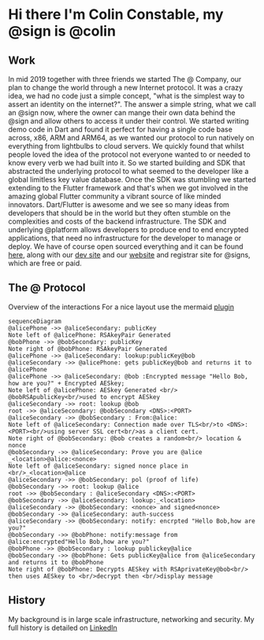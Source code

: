 # Hi there I'm Colin Constable, my @sign is @colin
## Work
 In mid 2019 together with three friends we started The @ Company, our plan to change the world through a new Internet protocol. It was a crazy idea, we had no code just a simple concept, "what is the simplest way to assert an identity on the internet?". The answer a simple string, what we call an @sign now, where the owner can mange their own data behind the @sign and allow others to access it under their control.
  We started writing demo code in Dart and found it perfect for having a single code base across, x86, ARM and ARM64, as we wanted our protocol to run natively on everything from lightbulbs to cloud servers. 
  We quickly found that whilst people loved the idea of the protocol not everyone wanted to or needed to know every verb we had built into it. So we started building and SDK that abstracted the underlying protocol to what seemed to the developer like a global limitless key value database.
  Once the SDK was stumbling we started extending to the Flutter framework and that's when we got involved in the amazing global Flutter community a vibrant source of like minded innovators. 
  Dart/Flutter is awesome and we see so many ideas from developers that should be in the world but they often stumble on the complexities and costs of the backend infrastructure. 
  The SDK and underlying @platform allows developers to produce end to end encrypted applications, that need no infrastructure for the developer to manage or deploy.
  We have of course open sourced everything and it can be found [here](https://github.com/atsign-foundation), along with our [dev site](https://atsign.dev) and our [website](https://atsign.com) and registrar site for @signs, which are free or paid.
## The @ Protocol
Overview of the interactions
For a nice layout use the mermaid [plugin](https://chrome.google.com/webstore/detail/github-%20-mermaid/goiiopgdnkogdbjmncgedmgpoajilohe)
```mermaid
sequenceDiagram
@alicePhone ->> @aliceSecondary: publicKey
Note left of @alicePhone: RSAkeyPair Generated
@bobPhone ->> @bobSecondary: publicKey
Note right of @bobPhone: RSAkeyPair Generated
@alicePhone ->> @aliceSecondary: lookup:publicKey@bob
@aliceSecondary ->> @alicePhone: gets publicKey@bob and returns it to @alicePhone
@alicePhone ->> @aliceSecondary: @bob :Encrypted message "Hello Bob, how are you?" + Encrypted AESkey;
Note left of @alicePhone: AESkey Generated <br/> @bobRSApublicKey<br/>used to encrypt AESkey
@aliceSecondary ->> root: lookup @bob
root ->> @aliceSecondary: @bobSecondary <DNS>:<PORT>
@aliceSecondary ->> @bobSecondary : From:@alice:
Note left of @aliceSecondary: Connection made over TLS<br/>to <DNS>:<PORT><br/>using server SSL cert<br/>as a client cert.
Note right of @bobSecondary: @bob creates a random<br/> location & nonce
@bobSecondary ->> @aliceSecondary: Prove you are @alice _<location>@alice:<nonce>
Note left of @aliceSecondary: signed nonce place in <br/>_<location>@alice
@aliceSecondary ->> @bobSecondary: pol (proof of life)
@bobSecondary ->> root: lookup @alice
root ->> @bobSecondary : @aliceSecondary <DNS>:<PORT>
@bobSecondary ->> @aliceSecondary: lookup:_<location>
@aliceSecondary ->> @bobSecondary: <nonce> and signed<nonce>
@bobSecondary ->> @aliceSecondary: auth-success
@aliceSecondary ->> @bobSecondary: notify: encrpted "Hello Bob,how are you?"
@bobSecondary ->> @bobPhone: notify:message from @alice:encrypted"Hello Bob,how are you?"
@bobPhone ->> @bobSecondary : lookup publickey@alice
@bobSecondary ->> @bobPhone: Gets publicKey@alice from @aliceSecondary and returns it to @bobPhone
Note right of @bobPhone: Decrypts AESkey with RSAprivateKey@bob<br/> then uses AESkey to <br/>decrypt then <br/>display message 
```
## History
My background is in large scale infrastructure, networking and security. My full history is detailed on [LinkedIn](https://www.linkedin.com/in/colinconstable/)
<!--
**cconstab/cconstab** is a ✨ _special_ ✨ repository because its `README.md` (this file) appears on your GitHub profile.

##About me
Check out my [@colin](https://atsign.directory/@colin) page

Here are some ideas to get you started:

- 🔭 I’m currently working on ...
- 🌱 I’m currently learning ...
- 👯 I’m looking to collaborate on ...
- 🤔 I’m looking for help with ...
- 💬 Ask me about ...
- 📫 How to reach me: ...
- 😄 Pronouns: ...
- ⚡ Fun fact: ...
-->

